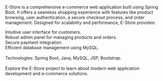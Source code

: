 E-Store is a comprehensive e-commerce web application built using Spring Boot. It offers a seamless shopping experience with features like product browsing, user authentication, a secure checkout process, and order management. Designed for scalability and performance, E-Store provides:

Intuitive user interface for customers. <br>
Robust admin panel for managing products and orders.<br>
Secure payment integration.<br>
Efficient database management using MySQL.<br><br>
Technologies: Spring Boot, Java, MySQL, JSP, Bootstrap.<br><br>
Explore the E-Store project to learn about modern web application development and e-commerce solutions.
